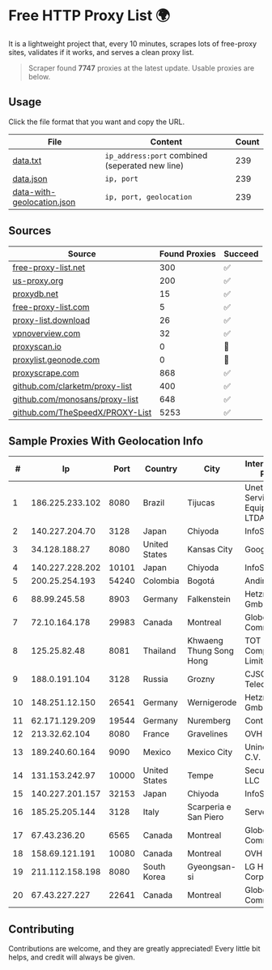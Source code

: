 
# Free HTTP Proxy List 🌍

It is a lightweight project that, every 10 minutes, scrapes lots of free-proxy sites, validates if it works, and serves a clean proxy list.


> Scraper found **7747** proxies at the latest update. Usable proxies are below.

## Usage

Click the file format that you want and copy the URL.


|File|Content|Count|
|----|-------|-----|
|[data.txt](https://raw.githubusercontent.com/themiralay/Proxy-List-World/master/data.txt)|`ip_address:port` combined (seperated new line)|239|
|[data.json](https://raw.githubusercontent.com/themiralay/Proxy-List-World/master/data.json)|`ip, port`|239|
|[data-with-geolocation.json](https://raw.githubusercontent.com/themiralay/Proxy-List-World/master/data-with-geolocation.json)|`ip, port, geolocation`|239|

## Sources

|Source|Found Proxies|Succeed|
|------|-------------|-------|
|[free-proxy-list.net](https://free-proxy-list.net)|300|✅|
|[us-proxy.org](https://www.us-proxy.org)|200|✅|
|[proxydb.net](http://proxydb.net)|15|✅|
|[free-proxy-list.com](https://free-proxy-list.com/?page=&port=&type%5B%5D=http&type%5B%5D=https&up_time=0&search=Search)|5|✅|
|[proxy-list.download](https://www.proxy-list.download/HTTP)|26|✅|
|[vpnoverview.com](https://vpnoverview.com/privacy/anonymous-browsing/free-proxy-servers)|32|✅|
|[proxyscan.io](https://www.proxyscan.io)|0|🚫|
|[proxylist.geonode.com](https://proxylist.geonode.com/api/proxy-list?limit=300&page=1&sort_by=lastChecked&sort_type=desc&protocols=http,https)|0|🚫|
|[proxyscrape.com](https://api.proxyscrape.com/v2/?request=displayproxies&protocol=http&timeout=10000&country=all&ssl=all&anonymity=all)|868|✅|
|[github.com/clarketm/proxy-list](https://raw.githubusercontent.com/clarketm/proxy-list/master/proxy-list-raw.txt)|400|✅|
|[github.com/monosans/proxy-list](https://raw.githubusercontent.com/monosans/proxy-list/main/proxies/http.txt)|648|✅|
|[github.com/TheSpeedX/PROXY-List](https://raw.githubusercontent.com/TheSpeedX/PROXY-List/master/http.txt)|5253|✅|


## Sample Proxies With Geolocation Info

|#|Ip|Port|Country|City|Internet Service Provider|
|-|--|----|-------|----|-------------------------|
|1|186.225.233.102|8080|Brazil|Tijucas|Unetvale Servicos e Equipamentos LTDA|
|2|140.227.204.70|3128|Japan|Chiyoda|InfoSphere|
|3|34.128.188.27|8080|United States|Kansas City|Google LLC|
|4|140.227.228.202|10101|Japan|Chiyoda|InfoSphere|
|5|200.25.254.193|54240|Colombia|Bogotá|Andinet ON Line|
|6|88.99.245.58|8903|Germany|Falkenstein|Hetzner Online GmbH|
|7|72.10.164.178|29983|Canada|Montreal|GloboTech Communications|
|8|125.25.82.48|8081|Thailand|Khwaeng Thung Song Hong|TOT Public Company Limited|
|9|188.0.191.104|3128|Russia|Grozny|CJSC Vainah Telecom|
|10|148.251.12.150|26541|Germany|Wernigerode|Hetzner Online GmbH|
|11|62.171.129.209|19544|Germany|Nuremberg|Contabo GmbH|
|12|213.32.62.104|8080|France|Gravelines|OVH SAS|
|13|189.240.60.164|9090|Mexico|Mexico City|Uninet S.A. de C.V.|
|14|131.153.242.97|10000|United States|Tempe|Secured Servers LLC|
|15|140.227.201.157|32153|Japan|Chiyoda|InfoSphere|
|16|185.25.205.144|3128|Italy|Scarperia e San Piero|Servereasy Italy|
|17|67.43.236.20|6565|Canada|Montreal|GloboTech Communications|
|18|158.69.121.191|10080|Canada|Montreal|OVH SAS|
|19|211.112.158.198|8080|South Korea|Gyeongsan-si|LG HelloVision Corp.|
|20|67.43.227.227|22641|Canada|Montreal|GloboTech Communications|



## Contributing

Contributions are welcome, and they are greatly appreciated! Every
little bit helps, and credit will always be given.

